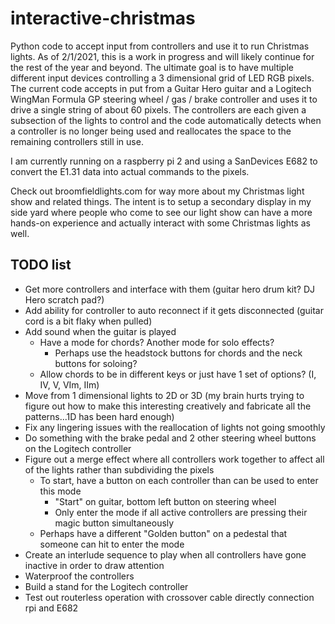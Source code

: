# interactive-christmas
Python code to accept input from controllers and use it to run Christmas lights. As of 2/1/2021, this is a work in progress and will likely continue for the rest of the year and beyond. The ultimate goal is to have multiple different input devices controlling a 3 dimensional grid of LED RGB pixels. The current code accepts in put from a Guitar Hero guitar and a Logitech WingMan Formula GP steering wheel / gas / brake controller and uses it to drive a single string of about 60 pixels. The controllers are each given a subsection of the lights to control and the code automatically detects when a controller is no longer being used and reallocates the space to the remaining controllers still in use.

I am currently running on a raspberry pi 2 and using a SanDevices E682 to convert the E1.31 data into actual commands to the pixels.

Check out broomfieldlights.com for way more about my Christmas light show and related things. The intent is to setup a secondary display in my side yard where people who come to see our light show can have a more hands-on experience and actually interact with some Christmas lights as well.

## TODO list
- Get more controllers and interface with them (guitar hero drum kit? DJ Hero scratch pad?)
- Add ability for controller to auto reconnect if it gets disconnected (guitar cord is a bit flaky when pulled)
- Add sound when the guitar is played
	- Have a mode for chords? Another mode for solo effects?
		- Perhaps use the headstock buttons for chords and the neck buttons for soloing?
	- Allow chords to be in different keys or just have 1 set of options? (I, IV, V, VIm, IIm)
- Move from 1 dimensional lights to 2D or 3D (my brain hurts trying to figure out how to make this interesting creatively and fabricate all the patterns...1D has been hard enough)
- Fix any lingering issues with the reallocation of lights not going smoothly
- Do something with the brake pedal and 2 other steering wheel buttons on the Logitech controller
- Figure out a merge effect where all controllers work together to affect all of the lights rather than subdividing the pixels
	- To start, have a button on each controller than can be used to enter this mode
		- "Start" on guitar, bottom left button on steering wheel
		- Only enter the mode if all active controllers are pressing their magic button simultaneously
	- Perhaps have a different "Golden button" on a pedestal that someone can hit to enter the mode
- Create an interlude sequence to play when all controllers have gone inactive in order to draw attention
- Waterproof the controllers
- Build a stand for the Logitech controller
- Test out routerless operation with crossover cable directly connection rpi and E682

